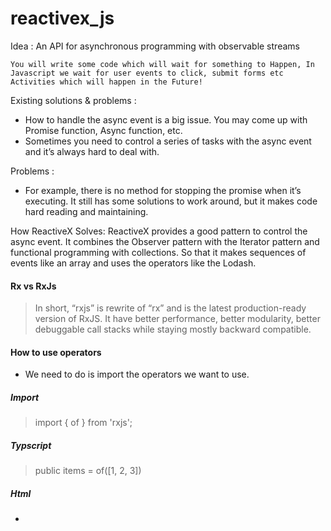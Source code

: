 # reactivex_js

Idea : An API for asynchronous programming with observable streams

`You will write some code which will wait for something to Happen, In Javascript we wait for user events to click, submit forms etc`
`Activities which will happen in the Future!`

Existing solutions & problems :

* How to handle the async event is a big issue. You may come up with Promise function, Async function, etc. 
* Sometimes you need to control a series of tasks with the async event and it’s always hard to deal with. 

Problems : 

* For example, there is no method for stopping the promise when it’s executing. It still has some solutions to work around, but it makes code hard reading and maintaining.

How ReactiveX Solves:
ReactiveX provides a good pattern to control the async event. 
It combines the Observer pattern with the Iterator pattern and functional programming with collections. So that it makes sequences of events like an array and uses the operators like the Lodash. 


#### Rx vs RxJs
> In short, “rxjs” is rewrite of “rx” and is the latest production-ready version of RxJS.
> It have better performance, better modularity, better debuggable call stacks while staying mostly backward compatible.


#### How to use operators
* We need to do is import the operators we want to use. 

##### Import
> import { of } from 'rxjs';

##### Typscript
>  public items = of([1, 2, 3])

##### Html
<ul>
<li *ngFor="let item of items | async"> </li>
</ul>
